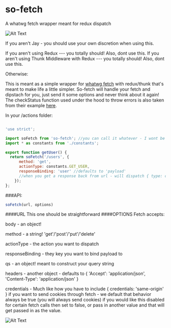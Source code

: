 # so-fetch
A whatwg fetch wrapper meant for redux dispatch

![Alt Text](http://i.giphy.com/G6ojXggFcXWCs.gif)

If you aren't Jay - you should use your own discretion when using this.

If you aren't using Redux --- you totally should! Also, dont use this.
If you aren't using Thunk Middleware with Redux --- you totally should! Also, dont use this.

Otherwise:

This is meant as a simple wrapper for [whatwg fetch](https://github.com/github/fetch) with redux/thunk that's meant to make life a little simpler. So-fetch will handle your fetch and dipstach for you, just send it some options and never think about it again!
The checkStatus function used under the hood to throw errors is also taken from their example [here](https://github.com/github/fetch#handling-http-error-statuses).

In your /actions folder:

```javascript

'use strict';

import soFetch from 'so-fetch'; //you can call it whatever - I wont be hurt, it is just a default export.
import * as constants from './constants';

export function getUser() {
  return soFetch('/users', {
      method: 'get',
      actionType: constants.GET_USER,
      responseBinding: 'user' //defaults to 'payload'
      //when you get a response back from url - will dispatch { type: constants.GET_USER, user: response }
    });
};

```

###API:

```javascript
soFetch(url, options)
```

####URL
This one should be straightforward
####OPTIONS
Fetch accepts:

body - an object!

method - a string! 'get'/'post'/'put'/'delete'

actionType - the action you want to dispatch

responseBinding - they key you want to bind payload to

qs - an object! meant to construct your query string

headers - another object - defaults to { 'Accept': 'application/json', 'Content-Type': 'application/json' }

credentials - Much like how you have to include { credentials: 'same-origin' } if you want to send cookies through fetch - we default that behavior always be true (you will always send cookies) if you would like this disabled for certain fetch calls then set to false, or pass in another value and that will get passed in as the value.

![Alt Text](http://i.giphy.com/BkUj9IAaHL2ZW.gif)




